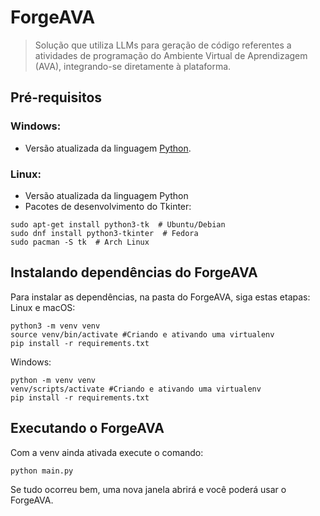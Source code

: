 # ForgeAVA
> Solução que utiliza LLMs para geração de código referentes a atividades de programação do Ambiente Virtual de Aprendizagem (AVA), integrando-se diretamente à plataforma.
## Pré-requisitos
### Windows:
- Versão atualizada da linguagem [Python](https://www.python.org/downloads/).
### Linux:
- Versão atualizada da linguagem Python
- Pacotes de desenvolvimento do Tkinter:

```
sudo apt-get install python3-tk  # Ubuntu/Debian  
sudo dnf install python3-tkinter  # Fedora
sudo pacman -S tk  # Arch Linux
```

## Instalando dependências do ForgeAVA
Para instalar as dependências, na pasta do ForgeAVA, siga estas etapas:
Linux e macOS:

```
python3 -m venv venv
source venv/bin/activate #Criando e ativando uma virtualenv
pip install -r requirements.txt
```

Windows:

```
python -m venv venv
venv/scripts/activate #Criando e ativando uma virtualenv
pip install -r requirements.txt
```

## Executando o ForgeAVA
Com a venv ainda ativada execute o comando:

```
python main.py
```

Se tudo ocorreu bem, uma nova janela abrirá e você poderá usar o ForgeAVA.